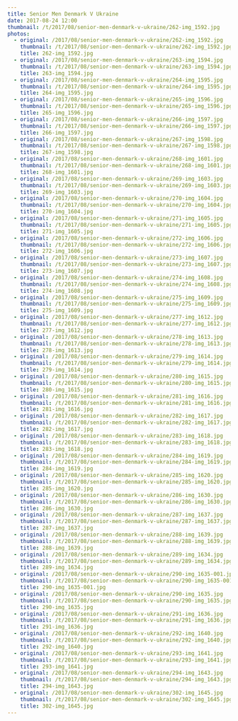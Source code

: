 ```yaml
---
title: Senior Men Denmark V Ukraine
date: 2017-08-24 12:00
thumbnail: /t/2017/08/senior-men-denmark-v-ukraine/262-img_1592.jpg
photos:
  - original: /2017/08/senior-men-denmark-v-ukraine/262-img_1592.jpg
    thumbnail: /t/2017/08/senior-men-denmark-v-ukraine/262-img_1592.jpg
    title: 262-img_1592.jpg
  - original: /2017/08/senior-men-denmark-v-ukraine/263-img_1594.jpg
    thumbnail: /t/2017/08/senior-men-denmark-v-ukraine/263-img_1594.jpg
    title: 263-img_1594.jpg
  - original: /2017/08/senior-men-denmark-v-ukraine/264-img_1595.jpg
    thumbnail: /t/2017/08/senior-men-denmark-v-ukraine/264-img_1595.jpg
    title: 264-img_1595.jpg
  - original: /2017/08/senior-men-denmark-v-ukraine/265-img_1596.jpg
    thumbnail: /t/2017/08/senior-men-denmark-v-ukraine/265-img_1596.jpg
    title: 265-img_1596.jpg
  - original: /2017/08/senior-men-denmark-v-ukraine/266-img_1597.jpg
    thumbnail: /t/2017/08/senior-men-denmark-v-ukraine/266-img_1597.jpg
    title: 266-img_1597.jpg
  - original: /2017/08/senior-men-denmark-v-ukraine/267-img_1598.jpg
    thumbnail: /t/2017/08/senior-men-denmark-v-ukraine/267-img_1598.jpg
    title: 267-img_1598.jpg
  - original: /2017/08/senior-men-denmark-v-ukraine/268-img_1601.jpg
    thumbnail: /t/2017/08/senior-men-denmark-v-ukraine/268-img_1601.jpg
    title: 268-img_1601.jpg
  - original: /2017/08/senior-men-denmark-v-ukraine/269-img_1603.jpg
    thumbnail: /t/2017/08/senior-men-denmark-v-ukraine/269-img_1603.jpg
    title: 269-img_1603.jpg
  - original: /2017/08/senior-men-denmark-v-ukraine/270-img_1604.jpg
    thumbnail: /t/2017/08/senior-men-denmark-v-ukraine/270-img_1604.jpg
    title: 270-img_1604.jpg
  - original: /2017/08/senior-men-denmark-v-ukraine/271-img_1605.jpg
    thumbnail: /t/2017/08/senior-men-denmark-v-ukraine/271-img_1605.jpg
    title: 271-img_1605.jpg
  - original: /2017/08/senior-men-denmark-v-ukraine/272-img_1606.jpg
    thumbnail: /t/2017/08/senior-men-denmark-v-ukraine/272-img_1606.jpg
    title: 272-img_1606.jpg
  - original: /2017/08/senior-men-denmark-v-ukraine/273-img_1607.jpg
    thumbnail: /t/2017/08/senior-men-denmark-v-ukraine/273-img_1607.jpg
    title: 273-img_1607.jpg
  - original: /2017/08/senior-men-denmark-v-ukraine/274-img_1608.jpg
    thumbnail: /t/2017/08/senior-men-denmark-v-ukraine/274-img_1608.jpg
    title: 274-img_1608.jpg
  - original: /2017/08/senior-men-denmark-v-ukraine/275-img_1609.jpg
    thumbnail: /t/2017/08/senior-men-denmark-v-ukraine/275-img_1609.jpg
    title: 275-img_1609.jpg
  - original: /2017/08/senior-men-denmark-v-ukraine/277-img_1612.jpg
    thumbnail: /t/2017/08/senior-men-denmark-v-ukraine/277-img_1612.jpg
    title: 277-img_1612.jpg
  - original: /2017/08/senior-men-denmark-v-ukraine/278-img_1613.jpg
    thumbnail: /t/2017/08/senior-men-denmark-v-ukraine/278-img_1613.jpg
    title: 278-img_1613.jpg
  - original: /2017/08/senior-men-denmark-v-ukraine/279-img_1614.jpg
    thumbnail: /t/2017/08/senior-men-denmark-v-ukraine/279-img_1614.jpg
    title: 279-img_1614.jpg
  - original: /2017/08/senior-men-denmark-v-ukraine/280-img_1615.jpg
    thumbnail: /t/2017/08/senior-men-denmark-v-ukraine/280-img_1615.jpg
    title: 280-img_1615.jpg
  - original: /2017/08/senior-men-denmark-v-ukraine/281-img_1616.jpg
    thumbnail: /t/2017/08/senior-men-denmark-v-ukraine/281-img_1616.jpg
    title: 281-img_1616.jpg
  - original: /2017/08/senior-men-denmark-v-ukraine/282-img_1617.jpg
    thumbnail: /t/2017/08/senior-men-denmark-v-ukraine/282-img_1617.jpg
    title: 282-img_1617.jpg
  - original: /2017/08/senior-men-denmark-v-ukraine/283-img_1618.jpg
    thumbnail: /t/2017/08/senior-men-denmark-v-ukraine/283-img_1618.jpg
    title: 283-img_1618.jpg
  - original: /2017/08/senior-men-denmark-v-ukraine/284-img_1619.jpg
    thumbnail: /t/2017/08/senior-men-denmark-v-ukraine/284-img_1619.jpg
    title: 284-img_1619.jpg
  - original: /2017/08/senior-men-denmark-v-ukraine/285-img_1620.jpg
    thumbnail: /t/2017/08/senior-men-denmark-v-ukraine/285-img_1620.jpg
    title: 285-img_1620.jpg
  - original: /2017/08/senior-men-denmark-v-ukraine/286-img_1630.jpg
    thumbnail: /t/2017/08/senior-men-denmark-v-ukraine/286-img_1630.jpg
    title: 286-img_1630.jpg
  - original: /2017/08/senior-men-denmark-v-ukraine/287-img_1637.jpg
    thumbnail: /t/2017/08/senior-men-denmark-v-ukraine/287-img_1637.jpg
    title: 287-img_1637.jpg
  - original: /2017/08/senior-men-denmark-v-ukraine/288-img_1639.jpg
    thumbnail: /t/2017/08/senior-men-denmark-v-ukraine/288-img_1639.jpg
    title: 288-img_1639.jpg
  - original: /2017/08/senior-men-denmark-v-ukraine/289-img_1634.jpg
    thumbnail: /t/2017/08/senior-men-denmark-v-ukraine/289-img_1634.jpg
    title: 289-img_1634.jpg
  - original: /2017/08/senior-men-denmark-v-ukraine/290-img_1635-001.jpg
    thumbnail: /t/2017/08/senior-men-denmark-v-ukraine/290-img_1635-001.jpg
    title: 290-img_1635-001.jpg
  - original: /2017/08/senior-men-denmark-v-ukraine/290-img_1635.jpg
    thumbnail: /t/2017/08/senior-men-denmark-v-ukraine/290-img_1635.jpg
    title: 290-img_1635.jpg
  - original: /2017/08/senior-men-denmark-v-ukraine/291-img_1636.jpg
    thumbnail: /t/2017/08/senior-men-denmark-v-ukraine/291-img_1636.jpg
    title: 291-img_1636.jpg
  - original: /2017/08/senior-men-denmark-v-ukraine/292-img_1640.jpg
    thumbnail: /t/2017/08/senior-men-denmark-v-ukraine/292-img_1640.jpg
    title: 292-img_1640.jpg
  - original: /2017/08/senior-men-denmark-v-ukraine/293-img_1641.jpg
    thumbnail: /t/2017/08/senior-men-denmark-v-ukraine/293-img_1641.jpg
    title: 293-img_1641.jpg
  - original: /2017/08/senior-men-denmark-v-ukraine/294-img_1643.jpg
    thumbnail: /t/2017/08/senior-men-denmark-v-ukraine/294-img_1643.jpg
    title: 294-img_1643.jpg
  - original: /2017/08/senior-men-denmark-v-ukraine/302-img_1645.jpg
    thumbnail: /t/2017/08/senior-men-denmark-v-ukraine/302-img_1645.jpg
    title: 302-img_1645.jpg
---
```

